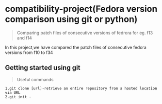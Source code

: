 # compatibility-project(Fedora version comparison using git or python)
>Comparing patch files of consecutive versions of fedrora for eg. f13 and f14

In this project,we have compared the patch files of consecutive fedora versions from f10 to f34

## Getting started using git

  >Useful commands
  
  ```shell
  1.git clone [url]-retrieve an entire repository from a hosted location via URL
  2.git init - 
  ```
  
 



